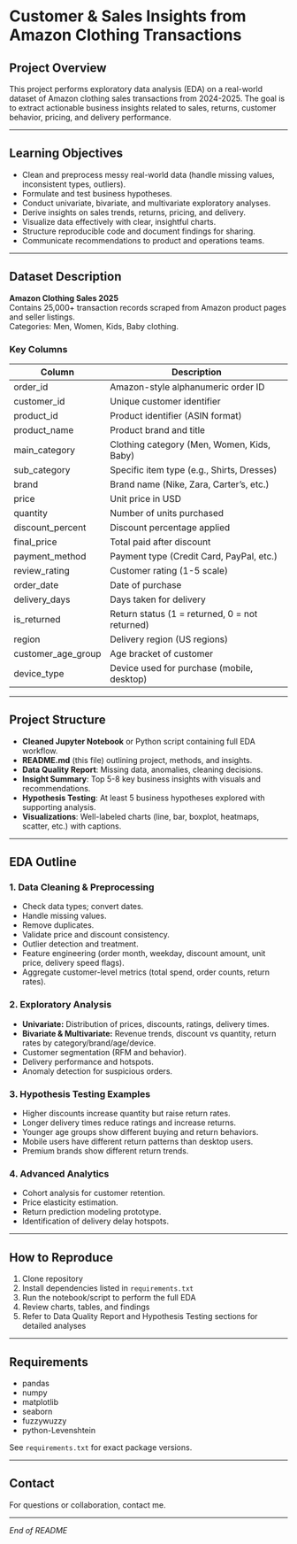 # Customer & Sales Insights from Amazon Clothing Transactions

## Project Overview
This project performs exploratory data analysis (EDA) on a real-world dataset of Amazon clothing sales transactions from 2024-2025. The goal is to extract actionable business insights related to sales, returns, customer behavior, pricing, and delivery performance.

---

## Learning Objectives
- Clean and preprocess messy real-world data (handle missing values, inconsistent types, outliers).
- Formulate and test business hypotheses.
- Conduct univariate, bivariate, and multivariate exploratory analyses.
- Derive insights on sales trends, returns, pricing, and delivery.
- Visualize data effectively with clear, insightful charts.
- Structure reproducible code and document findings for sharing.
- Communicate recommendations to product and operations teams.

---

## Dataset Description
**Amazon Clothing Sales 2025**  
Contains 25,000+ transaction records scraped from Amazon product pages and seller listings.  
Categories: Men, Women, Kids, Baby clothing.  

### Key Columns
| Column            | Description                                   |
|-------------------|-----------------------------------------------|
| order_id          | Amazon-style alphanumeric order ID            |
| customer_id       | Unique customer identifier                     |
| product_id        | Product identifier (ASIN format)               |
| product_name      | Product brand and title                        |
| main_category     | Clothing category (Men, Women, Kids, Baby)    |
| sub_category      | Specific item type (e.g., Shirts, Dresses)    |
| brand             | Brand name (Nike, Zara, Carter’s, etc.)       |
| price             | Unit price in USD                              |
| quantity          | Number of units purchased                      |
| discount_percent  | Discount percentage applied                    |
| final_price       | Total paid after discount                      |
| payment_method    | Payment type (Credit Card, PayPal, etc.)      |
| review_rating     | Customer rating (1-5 scale)                    |
| order_date        | Date of purchase                               |
| delivery_days     | Days taken for delivery                         |
| is_returned       | Return status (1 = returned, 0 = not returned)|
| region            | Delivery region (US regions)                   |
| customer_age_group| Age bracket of customer                         |
| device_type       | Device used for purchase (mobile, desktop)    |

---

## Project Structure
- **Cleaned Jupyter Notebook** or Python script containing full EDA workflow.
- **README.md** (this file) outlining project, methods, and insights.
- **Data Quality Report**: Missing data, anomalies, cleaning decisions.
- **Insight Summary**: Top 5-8 key business insights with visuals and recommendations.
- **Hypothesis Testing**: At least 5 business hypotheses explored with supporting analysis.
- **Visualizations**: Well-labeled charts (line, bar, boxplot, heatmaps, scatter, etc.) with captions.

---

## EDA Outline

### 1. Data Cleaning & Preprocessing
- Check data types; convert dates.
- Handle missing values.
- Remove duplicates.
- Validate price and discount consistency.
- Outlier detection and treatment.
- Feature engineering (order month, weekday, discount amount, unit price, delivery speed flags).
- Aggregate customer-level metrics (total spend, order counts, return rates).

### 2. Exploratory Analysis
- **Univariate:** Distribution of prices, discounts, ratings, delivery times.
- **Bivariate & Multivariate:** Revenue trends, discount vs quantity, return rates by category/brand/age/device.
- Customer segmentation (RFM and behavior).
- Delivery performance and hotspots.
- Anomaly detection for suspicious orders.

### 3. Hypothesis Testing Examples
- Higher discounts increase quantity but raise return rates.
- Longer delivery times reduce ratings and increase returns.
- Younger age groups show different buying and return behaviors.
- Mobile users have different return patterns than desktop users.
- Premium brands show different return trends.

### 4. Advanced Analytics
- Cohort analysis for customer retention.
- Price elasticity estimation.
- Return prediction modeling prototype.
- Identification of delivery delay hotspots.

---

## How to Reproduce
1. Clone repository
2. Install dependencies listed in `requirements.txt`
3. Run the notebook/script to perform the full EDA
4. Review charts, tables, and findings
5. Refer to Data Quality Report and Hypothesis Testing sections for detailed analyses

---

## Requirements
- pandas
- numpy
- matplotlib
- seaborn
- fuzzywuzzy
- python-Levenshtein

See `requirements.txt` for exact package versions.

---

## Contact
For questions or collaboration, contact me.

---

*End of README*
